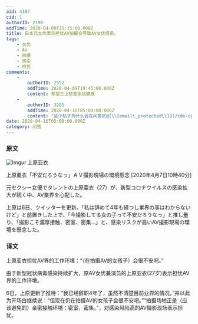 ```yaml
---
aid: 4187
cid: 1
authorID: 2198
addTime: 2020-04-09T15:15:00.000Z
title: 日本元女优表示担忧AV拍摄会导致AV女优感染。
tags:
    - 女优
    - AV
    - 拍摄
    - 感染
    - 担忧
comments:
    -
        authorID: 2592
        addTime: 2020-04-09T19:45:00.000Z
        content: 希望三上悠亚永远健康
    -
        authorID: 3285
        addTime: 2020-04-10T05:00:00.000Z
        content: "这个帖子为什么会在问答区@[\\[email\_protected\\]](/cdn-cgi/l/email-protection)？"
date: 2020-04-10T05:00:00.000Z
category: 问答
---
```


### [](#%E5%8E%9F%E6%96%87)原文

![Imgur](https://i.imgur.com/x1weovL.jpg) 上原亚衣

上原亜衣「不安だろうなっ」ＡＶ撮影現場の環境懸念 \[2020年4月7日10時40分\]

元セクシー女優でタレントの上原亜衣（27）が、新型コロナウイルスの感染拡大が続く中、AV業界を心配した。

上原は6日、ツイッターを更新。「私は辞めて4年も経つし業界の事はわからないけど」と前置きした上で、「今撮影してる女の子って不安だろうなっ」と推し量り、「撮影こそ濃厚接触、密室、密集…」と、感染リスクが高いAV撮影現場の環境を懸念した。

### [](#%E8%AF%91%E6%96%87)译文

上原亚衣担忧AV界的工作环境：“（在拍摄AV的女孩子）会很不安吧。”

由于新型冠状病毒感染持续扩大，原AV女优兼演员的上原亚衣(27岁)表示担忧AV界的工作环境。

6日，上原更新了推特：“我已经辞职4年了，虽然不清楚目前业界的情况。”并以此为开场白继续说：“但现在仍在拍摄AV的女孩子会很不安吧。”“拍摄场地正是（应该避免的）亲密接触环境：密室，密集。”，对感染风险高的AV摄影现场表示担忧。
